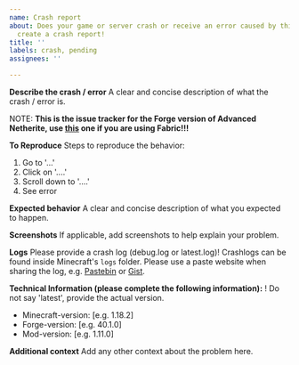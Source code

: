```yaml
---
name: Crash report
about: Does your game or server crash or receive an error caused by this mod? Please
  create a crash report!
title: ''
labels: crash, pending
assignees: ''

---
```


**Describe the crash / error**
A clear and concise description of what the crash / error is.

NOTE: **This is the issue tracker for the Forge version of Advanced Netherite, use [this](https://github.com/Autovw/AdvancedNetheriteFabric/issues) one if you are using Fabric!!!**

**To Reproduce**
Steps to reproduce the behavior:
1. Go to '...'
2. Click on '....'
3. Scroll down to '....'
4. See error

**Expected behavior**
A clear and concise description of what you expected to happen.

**Screenshots**
If applicable, add screenshots to help explain your problem.

**Logs**
Please provide a crash log (debug.log or latest.log)! Crashlogs can be found inside Minecraft's ``logs`` folder. Please use a paste website when sharing the log, e.g. [Pastebin](https://pastebin.com) or [Gist](https://gist.github.com).

**Technical Information (please complete the following information):**
 ! Do not say 'latest', provide the actual version.
 - Minecraft-version: [e.g. 1.18.2]
 - Forge-version: [e.g. 40.1.0]
 - Mod-version: [e.g. 1.11.0]

**Additional context**
Add any other context about the problem here.
